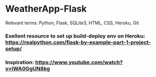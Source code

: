 # WeatherApp-Flask
Relevant terms: Python, Flask, SQLite3, HTML, CSS, Heroku, Git

### Exellent resource to set up build-deploy env on Heroku: https://realpython.com/flask-by-example-part-1-project-setup/
### Inspiration: https://www.youtube.com/watch?v=lWA0GgUN8kg